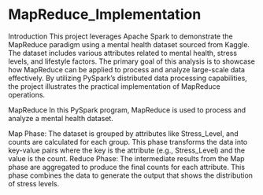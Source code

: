 # MapReduce_Implementation

Introduction
This project leverages Apache Spark to demonstrate the MapReduce paradigm using a mental health dataset sourced from Kaggle. The dataset includes various attributes related to mental health, stress levels, and lifestyle factors. The primary goal of this analysis is to showcase how MapReduce can be applied to process and analyze large-scale data effectively. By utilizing PySpark’s distributed data processing capabilities, the project illustrates the practical implementation of MapReduce operations.

MapReduce 
In this PySpark program, MapReduce is used to process and analyze a mental health dataset.

Map Phase: The dataset is grouped by attributes like Stress_Level, and counts are calculated for each group. This phase transforms the data into key-value pairs where the key is the attribute (e.g., Stress_Level) and the value is the count.
Reduce Phase: The intermediate results from the Map phase are aggregated to produce the final counts for each attribute. This phase combines the data to generate the output that shows the distribution of stress levels.
